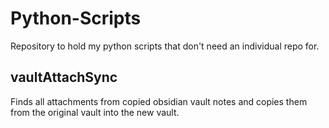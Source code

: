 # Python-Scripts
Repository to hold my python scripts that don't need an individual repo for.

## vaultAttachSync
Finds all attachments from copied obsidian vault notes and copies them from the original vault into the new vault.
